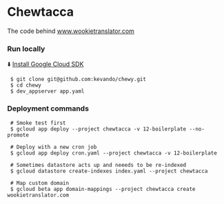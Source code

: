# Chewtacca

The code behind www.wookietranslator.com

### Run locally

⬇️ [Install Google Cloud SDK](https://cloud.google.com/appengine/docs/standard/python/download)

```
 $ git clone git@github.com:kevando/chewy.git
 $ cd chewy
 $ dev_appserver app.yaml
```

### Deployment commands

```
 # Smoke test first
 $ gcloud app deploy --project chewtacca -v 12-boilerplate --no-promote
    
 # Deploy with a new cron job
 $ gcloud app deploy cron.yaml --project chewtacca -v 12-boilerplate
    
 # Sometimes datastore acts up and neeeds to be re-indexed
 $ gcloud datastore create-indexes index.yaml --project chewtacca
    
 # Map custom domain
 $ gcloud beta app domain-mappings --project chewtacca create wookietranslator.com
